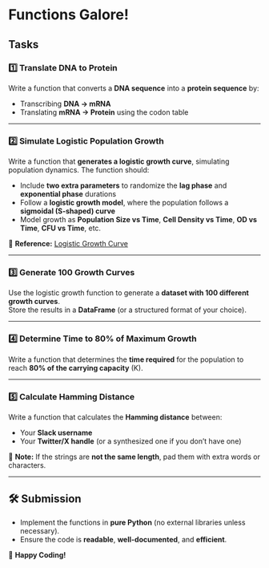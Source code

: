# Functions Galore!  

## Tasks  

### 1️⃣ Translate DNA to Protein  
Write a function that converts a **DNA sequence** into a **protein sequence** by:  
- Transcribing **DNA → mRNA**  
- Translating **mRNA → Protein** using the codon table  

---

### 2️⃣ Simulate Logistic Population Growth  
Write a function that **generates a logistic growth curve**, simulating population dynamics. The function should:  
- Include **two extra parameters** to randomize the **lag phase** and **exponential phase** durations  
- Follow a **logistic growth model**, where the population follows a **sigmoidal (S-shaped) curve**  
- Model growth as **Population Size vs Time**, **Cell Density vs Time**, **OD vs Time**, **CFU vs Time**, etc.  

📌 **Reference:** [Logistic Growth Curve](https://en.wikipedia.org/wiki/Logistic_function)  

---

### 3️⃣ Generate 100 Growth Curves  
Use the logistic growth function to generate a **dataset with 100 different growth curves**.  
Store the results in a **DataFrame** (or a structured format of your choice).  

---

### 4️⃣ Determine Time to 80% of Maximum Growth  
Write a function that determines the **time required** for the population to reach **80% of the carrying capacity** (K).  

---

### 5️⃣ Calculate Hamming Distance  
Write a function that calculates the **Hamming distance** between:  
- Your **Slack username**  
- Your **Twitter/X handle** (or a synthesized one if you don’t have one)  

📌 **Note:** If the strings are **not the same length**, pad them with extra words or characters.  

---

## 🛠 Submission  
- Implement the functions in **pure Python** (no external libraries unless necessary).  
- Ensure the code is **readable**, **well-documented**, and **efficient**.  

🚀 **Happy Coding!**  
